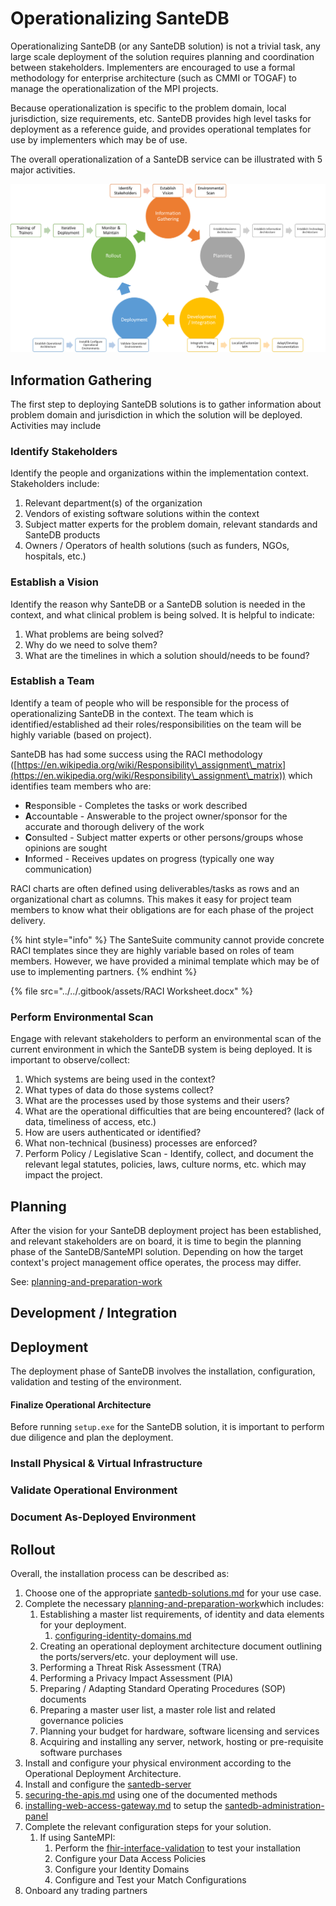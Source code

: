 # Operationalizing SanteDB

Operationalizing SanteDB (or any SanteDB solution) is not a trivial task, any large scale deployment of the solution requires planning and coordination between stakeholders. Implementers are encouraged to use a formal methodology for enterprise architecture (such as CMMI or TOGAF) to manage the operationalization of the MPI projects.

Because operationalization is specific to the problem domain, local jurisdiction, size requirements, etc. SanteDB provides high level tasks for deployment as a reference guide, and provides operational templates for use by implementers which may be of use.

The overall operationalization of a SanteDB service can be illustrated with 5 major activities.

![](<../../.gitbook/assets/image (438).png>)

## Information Gathering

The first step to deploying SanteDB solutions is to gather information about problem domain and jurisdiction in which the solution will be deployed. Activities may include

### Identify Stakeholders

Identify the people and organizations within the implementation context. Stakeholders include:

1. Relevant department(s) of the organization
2. Vendors of existing software solutions within the context
3. Subject matter experts for the problem domain, relevant standards and SanteDB products
4. Owners / Operators of health solutions (such as funders, NGOs, hospitals, etc.)

### Establish a Vision

Identify the reason why SanteDB or a SanteDB solution is needed in the context, and what clinical problem is being solved. It is helpful to indicate:

1. What problems are being solved?
2. Why do we need to solve them?
3. What are the timelines in which a solution should/needs to be found?

### Establish a Team

Identify a team of people who will be responsible for the process of operationalizing SanteDB in the context. The team which is identified/established ad their roles/responsibilities on the team will be highly variable (based on project).

SanteDB has had some success using the RACI methodology ([https://en.wikipedia.org/wiki/Responsibility\_assignment\_matrix](https://en.wikipedia.org/wiki/Responsibility\_assignment\_matrix)) which identifies team members who are:

* **R**esponsible - Completes the tasks or work described&#x20;
* **A**ccountable - Answerable to the project owner/sponsor for the accurate and thorough delivery of the work
* **C**onsulted - Subject matter experts or other persons/groups whose opinions are sought
* **I**nformed - Receives updates on progress (typically one way communication)

RACI charts are often defined using deliverables/tasks as rows and an organizational chart as columns. This makes it easy for project team members to know what their obligations are for each phase of the project delivery.

{% hint style="info" %}
The SanteSuite community cannot provide concrete RACI templates since they are highly variable based on roles of team members. However, we have provided a minimal template which may be of use to implementing partners.
{% endhint %}

{% file src="../../.gitbook/assets/RACI Worksheet.docx" %}

### Perform Environmental Scan

Engage with relevant stakeholders to perform an environmental scan of the current environment in which the SanteDB system is being deployed. It is important to observe/collect:

1. &#x20;Which systems are being used in the context?
2. What types of data do those systems collect?
3. What are the processes used by those systems and their users?
4. What are the operational difficulties that are being encountered? (lack of data, timeliness of access, etc.)
5. How are users authenticated or identified?&#x20;
6. What non-technical (business) processes are enforced?&#x20;
7. Perform Policy / Legislative Scan - Identify, collect, and document the relevant legal statutes, policies, laws, culture norms, etc. which may impact the project.&#x20;

## Planning

After the vision for your SanteDB deployment project has been established, and relevant stakeholders are on board, it is time to begin the planning phase of the SanteDB/SanteMPI solution. Depending on how the target context's project management office operates, the process may differ.&#x20;

See: [planning-and-preparation-work](planning-and-preparation-work/ "mention")

## Development / Integration

## Deployment

The deployment phase of SanteDB involves the installation, configuration, validation and testing of the environment.&#x20;

#### Finalize Operational Architecture

Before running `setup.exe` for the SanteDB solution, it is important to perform due diligence and plan the deployment.&#x20;

### Install Physical & Virtual Infrastructure



### Validate Operational Environment



### Document As-Deployed Environment

## &#x20;Rollout

Overall, the installation process can be described as:

1. Choose one of the appropriate [santedb-solutions.md](../../santedb/santedb-solutions.md "mention") for your use case.
2. Complete the necessary [planning-and-preparation-work](planning-and-preparation-work/ "mention")which includes:
   1. Establishing a master list requirements, of identity and data elements for your deployment.
      1. [configuring-identity-domains.md](../../santempi/configuring-identity-domains.md "mention")&#x20;
   2. Creating an operational deployment architecture document outlining the ports/servers/etc. your deployment will use.
   3. Performing a Threat Risk Assessment (TRA)&#x20;
   4. Performing a Privacy Impact Assessment (PIA)
   5. Preparing / Adapting Standard Operating Procedures (SOP) documents
   6. Preparing a master user list, a master role list and related governance policies
   7. Planning your budget for hardware, software licensing and services
   8. Acquiring and installing any server, network, hosting or pre-requisite software purchases
3. Install and configure your physical environment according to the Operational Deployment Architecture.
4. Install and configure the [santedb-server](santedb-server/ "mention")
5. [securing-the-apis.md](securing-the-apis.md "mention") using one of the documented methods
6. [installing-web-access-gateway.md](disconnected-gateway/installing-web-access-gateway.md "mention") to setup the [santedb-administration-panel](../../operations/cdr-administration/santedb-administration-panel/ "mention")
7. Complete the relevant configuration steps for your solution.
   1. If using SanteMPI:
      1. Perform the [fhir-interface-validation](installation-qualification/fhir-interface-validation/ "mention") to test your installation
      2. Configure your Data Access Policies
      3. Configure your Identity Domains
      4. Configure and Test your Match Configurations
8. Onboard any trading partners
